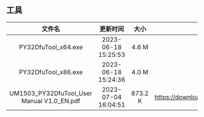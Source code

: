 ## 工具
| 文件名 | 更新时间 | 大小 | 下载地址 |
| :----: | :----: | :----: | :----: |
| PY32DfuTool_x64.exe | 2023-06-18 15:25:53 | 4.6 M | <https://download.py32.org/Tool/en/PY32_DfuTool_V1.0.0/PY32DfuTool_x64.exe> |
| PY32DfuTool_x86.exe | 2023-06-18 15:24:36 | 4.0 M | <https://download.py32.org/Tool/en/PY32_DfuTool_V1.0.0/PY32DfuTool_x86.exe> |
| UM1503_PY32DfuTool_User Manual V1.0_EN.pdf | 2023-07-04 16:04:51 | 873.2 K | <https://download.py32.org/Tool/en/PY32_DfuTool_V1.0.0/UM1503_PY32DfuTool_User%20Manual%20V1.0_EN.pdf> |
